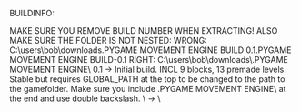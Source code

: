 BUILDINFO:

MAKE SURE YOU REMOVE BUILD NUMBER WHEN EXTRACTING!
ALSO MAKE SURE THE FOLDER IS NOT NESTED:
WRONG: C:\users\bob\downloads\.PYGAME MOVEMENT ENGINE BUILD 0.1\.PYGAME MOVEMENT ENGINE BUILD-0.1
RIGHT: C:\\users\\bob\\downloads\\.PYGAME MOVEMENT ENGINE\\
0.1 -> Initial build. INCL 9 blocks, 13 premade levels. Stable but requires GLOBAL_PATH at the top to be changed to the path to the gamefolder. Make sure you include .PYGAME MOVEMENT ENGINE\\ at the end and use double backslash. \ -> \\

